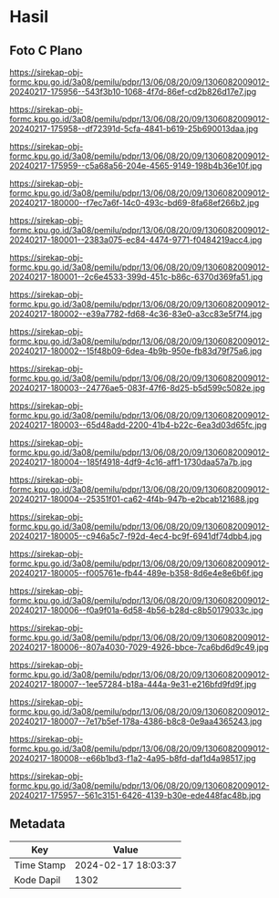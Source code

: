 # Hasil

## Foto C Plano

https://sirekap-obj-formc.kpu.go.id/3a08/pemilu/pdpr/13/06/08/20/09/1306082009012-20240217-175956--543f3b10-1068-4f7d-86ef-cd2b826d17e7.jpg

https://sirekap-obj-formc.kpu.go.id/3a08/pemilu/pdpr/13/06/08/20/09/1306082009012-20240217-175958--df72391d-5cfa-4841-b619-25b690013daa.jpg

https://sirekap-obj-formc.kpu.go.id/3a08/pemilu/pdpr/13/06/08/20/09/1306082009012-20240217-175959--c5a68a56-204e-4565-9149-198b4b36e10f.jpg

https://sirekap-obj-formc.kpu.go.id/3a08/pemilu/pdpr/13/06/08/20/09/1306082009012-20240217-180000--f7ec7a6f-14c0-493c-bd69-8fa68ef266b2.jpg

https://sirekap-obj-formc.kpu.go.id/3a08/pemilu/pdpr/13/06/08/20/09/1306082009012-20240217-180001--2383a075-ec84-4474-9771-f0484219acc4.jpg

https://sirekap-obj-formc.kpu.go.id/3a08/pemilu/pdpr/13/06/08/20/09/1306082009012-20240217-180001--2c6e4533-399d-451c-b86c-6370d369fa51.jpg

https://sirekap-obj-formc.kpu.go.id/3a08/pemilu/pdpr/13/06/08/20/09/1306082009012-20240217-180002--e39a7782-fd68-4c36-83e0-a3cc83e5f7f4.jpg

https://sirekap-obj-formc.kpu.go.id/3a08/pemilu/pdpr/13/06/08/20/09/1306082009012-20240217-180002--15f48b09-6dea-4b9b-950e-fb83d79f75a6.jpg

https://sirekap-obj-formc.kpu.go.id/3a08/pemilu/pdpr/13/06/08/20/09/1306082009012-20240217-180003--24776ae5-083f-47f6-8d25-b5d599c5082e.jpg

https://sirekap-obj-formc.kpu.go.id/3a08/pemilu/pdpr/13/06/08/20/09/1306082009012-20240217-180003--65d48add-2200-41b4-b22c-6ea3d03d65fc.jpg

https://sirekap-obj-formc.kpu.go.id/3a08/pemilu/pdpr/13/06/08/20/09/1306082009012-20240217-180004--185f4918-4df9-4c16-aff1-1730daa57a7b.jpg

https://sirekap-obj-formc.kpu.go.id/3a08/pemilu/pdpr/13/06/08/20/09/1306082009012-20240217-180004--25351f01-ca62-4f4b-947b-e2bcab121688.jpg

https://sirekap-obj-formc.kpu.go.id/3a08/pemilu/pdpr/13/06/08/20/09/1306082009012-20240217-180005--c946a5c7-f92d-4ec4-bc9f-6941df74dbb4.jpg

https://sirekap-obj-formc.kpu.go.id/3a08/pemilu/pdpr/13/06/08/20/09/1306082009012-20240217-180005--f005761e-fb44-489e-b358-8d6e4e8e6b6f.jpg

https://sirekap-obj-formc.kpu.go.id/3a08/pemilu/pdpr/13/06/08/20/09/1306082009012-20240217-180006--f0a9f01a-6d58-4b56-b28d-c8b50179033c.jpg

https://sirekap-obj-formc.kpu.go.id/3a08/pemilu/pdpr/13/06/08/20/09/1306082009012-20240217-180006--807a4030-7029-4926-bbce-7ca6bd6d9c49.jpg

https://sirekap-obj-formc.kpu.go.id/3a08/pemilu/pdpr/13/06/08/20/09/1306082009012-20240217-180007--1ee57284-b18a-444a-9e31-e216bfd9fd9f.jpg

https://sirekap-obj-formc.kpu.go.id/3a08/pemilu/pdpr/13/06/08/20/09/1306082009012-20240217-180007--7e17b5ef-178a-4386-b8c8-0e9aa4365243.jpg

https://sirekap-obj-formc.kpu.go.id/3a08/pemilu/pdpr/13/06/08/20/09/1306082009012-20240217-180008--e66b1bd3-f1a2-4a95-b8fd-daf1d4a98517.jpg

https://sirekap-obj-formc.kpu.go.id/3a08/pemilu/pdpr/13/06/08/20/09/1306082009012-20240217-175957--561c3151-6426-4139-b30e-ede448fac48b.jpg


## Metadata

| Key        | Value               |
| ---------- | ------------------- |
| Time Stamp | 2024-02-17 18:03:37 |
| Kode Dapil | 1302                |




